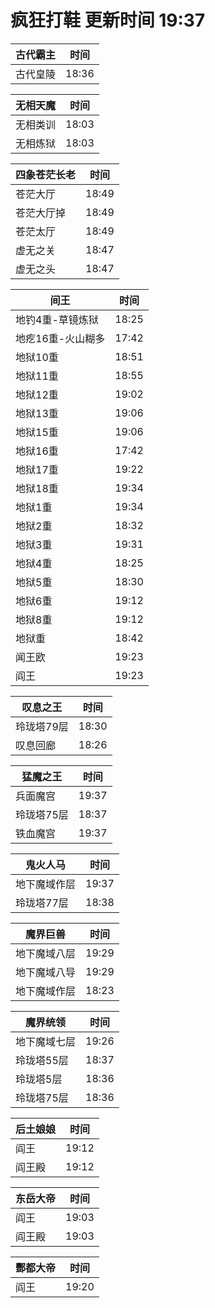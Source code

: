 # 疯狂打鞋 更新时间 19:37

| 古代霸主   | 时间    |
|--------|-------|
| 古代皇陵 | 18:36 |

| 无相天魔   | 时间    |
|--------|-------|
| 无相类训 | 18:03 |
| 无相炼狱 | 18:03 |

| 四象苍茫长老   | 时间    |
|--------|-------|
| 苍茫大厅 | 18:49 |
| 苍茫大厅掉 | 18:49 |
| 苍茫太厅 | 18:49 |
| 虚无之关 | 18:47 |
| 虚无之头 | 18:47 |

| 间王   | 时间    |
|--------|-------|
| 地钓4重-草镜炼狱 | 18:25 |
| 地疙16重-火山糊多 | 17:42 |
| 地狱10重 | 18:51 |
| 地狱11重 | 18:55 |
| 地狱12重 | 19:02 |
| 地狱13重 | 19:06 |
| 地狱15重 | 19:06 |
| 地狱16重 | 17:42 |
| 地狱17重 | 19:22 |
| 地狱18重 | 19:34 |
| 地狱1重 | 19:34 |
| 地狱2重 | 18:32 |
| 地狱3重 | 19:31 |
| 地狱4重 | 18:25 |
| 地狱5重 | 18:30 |
| 地狱6重 | 19:12 |
| 地狱8重 | 19:12 |
| 地狱重 | 18:42 |
| 闻王欧 | 19:23 |
| 阎王 | 19:23 |

| 叹息之王   | 时间    |
|--------|-------|
| 玲珑塔79层 | 18:30 |
| 叹息回廊 | 18:26 |

| 猛魔之王   | 时间    |
|--------|-------|
| 兵面魔宫 | 19:37 |
| 玲珑塔75层 | 18:37 |
| 铁血魔宫 | 19:37 |

| 鬼火人马   | 时间    |
|--------|-------|
| 地下魔域作层 | 19:37 |
| 玲珑塔77层 | 18:38 |

| 魔界巨兽   | 时间    |
|--------|-------|
| 地下魔域八层 | 19:29 |
| 地下魔域八导 | 19:29 |
| 地下魔域作层 | 18:23 |

| 魔界统领   | 时间    |
|--------|-------|
| 地下魔域七层 | 19:26 |
| 玲珑塔55层 | 18:37 |
| 玲珑塔5层 | 18:36 |
| 玲珑塔75层 | 18:36 |

| 后土娘娘   | 时间    |
|--------|-------|
| 阎王 | 19:12 |
| 阎王殿 | 19:12 |

| 东岳大帝   | 时间    |
|--------|-------|
| 阎王 | 19:03 |
| 阎王殿 | 19:03 |

| 酆都大帝   | 时间    |
|--------|-------|
| 阎王 | 19:20 |